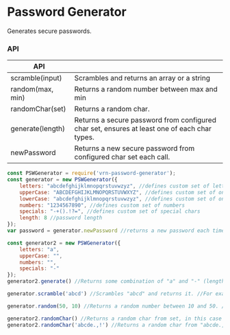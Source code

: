 # Password Generator

Generates secure passwords.

### API

| API |  |
| ------ | ------ |
| scramble(input) | Scrambles and returns an array or a string |
| random(max, min) | Returns a random number between max and min |
| randomChar(set) | Returns a random char. |
| generate(length) | Returns a secure password from configured char set, ensures at least one of each char types. |
| newPassword | Returns a new secure password from configured char set each call. |

```javascript
const PSWGenerator = require('vrn-password-generator');
const generator = new PSWGenerator({
	letters: "abcdefghijklmnopqrstuvwzyz", //defines custom set of letters, upperCase and lowerCase will default at this.
	upperCase: "ABCDEFGHIJKLMNOPQRSTUVWXYZ", //defines custom set of only uppercase chars, overrides letters.
	lowerCase: "abcdefghijklmnopqrstuvwzyz", //defines custom set of only lowercase chars, overrides letters.
	numbers: "1234567890", //defines custom set of numbers
	specials: "-+().!?=", //defines custom set of special chars
    length: 8 //password length
});
var password = generator.newPassword //returns a new password each time with at least one upperCase, one lowerCase, one number, one special char.
```

```javascript
const generator2 = new PSWGenerator({
	letters: "a",
	upperCase: "",
	numbers: "",
	specials: "-"
});
generator2.generate() //Returns some combination of "a" and "-" (length: 12). //For example: "a--aaa-aa---"
```
```javascript
generator.scramble('abcd') //Scrambles "abcd" and returns it. //For example: "bcda"
```
```javascript
generator.random(50, 10) //Returns a random number between 10 and 50. //For example: 42
```
```javascript
generator2.randomChar() //Returns a random char from set, in this case only "a" or "-".
generator2.randomChar('abcde.,!') //Returns a random char from "abcde.,!" set.
```